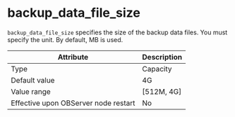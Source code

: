 # backup_data_file_size

`backup_data_file_size` specifies the size of the backup data files. You must specify the unit. By default, MB is used.

| **Attribute** | **Description** |
|------------------|-------------|
| Type | Capacity |
| Default value | 4G |
| Value range | \[512M, 4G\] |
| Effective upon OBServer node restart | No |
